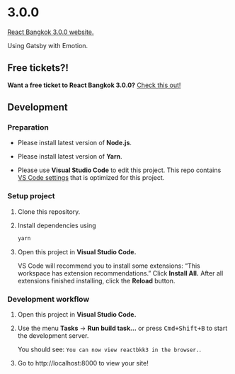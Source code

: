 # 3.0.0

[React Bangkok 3.0.0 website.](https://reactbkk.com/3.0.0/)

Using Gatsby with Emotion.

## Free tickets?!

**Want a free ticket to React Bangkok 3.0.0?** [Check this out!](https://www.facebook.com/reactbkk/photos/a.161749477831615.1073741828.161742341165662/172068550133041/?type=3)

## Development

### Preparation

* Please install latest version of **Node.js**.

* Please install latest version of **Yarn**.

* Please use **Visual Studio Code** to edit this project. This repo contains
  [VS Code settings](.vscode) that is optimized for this project.

### Setup project

1.  Clone this repository.

2.  Install dependencies using

    ```sh
    yarn
    ```

3.  Open this project in **Visual Studio Code.**

    VS Code will recommend you to install some extensions: “This workspace has
    extension recommendations.” Click **Install All.** After all extensions
    finished installing, click the **Reload** button.

### Development workflow

1.  Open this project in **Visual Studio Code.**

2.  Use the menu **Tasks** &rarr; **Run build task...** or press
    <kbd>Cmd+Shift+B</kbd> to start the development server.

    You should see: `You can now view reactbkk3 in the browser.`.

3.  Go to http://localhost:8000 to view your site!
